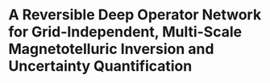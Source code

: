 # A Reversible Deep Operator Network for Grid-Independent, Multi-Scale Magnetotelluric Inversion and Uncertainty Quantification
